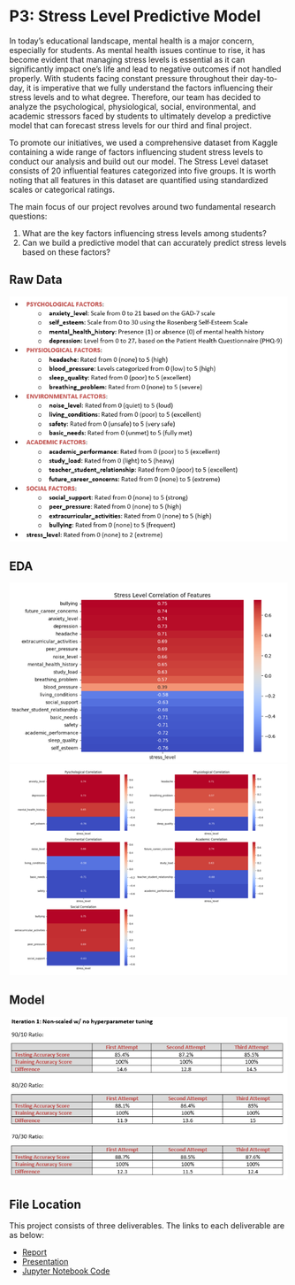 # P3: Stress Level Predictive Model

In today’s educational landscape, mental health is a major concern, especially for students. As mental health issues continue to rise, it has become evident that managing stress levels is essential as it can significantly impact one’s life and lead to negative outcomes if not handled properly. With students facing constant pressure throughout their day-to-day, it is imperative that we fully understand the factors influencing their stress levels and to what degree. Therefore, our team has decided to analyze the psychological, physiological, social, environmental, and academic stressors faced by students to ultimately develop a predictive model that can forecast stress levels for our third and final project.

To promote our initiatives, we used a comprehensive dataset from Kaggle containing a wide range of factors influencing student stress levels to conduct our analysis and build out our model. The Stress Level dataset consists of 20 influential features categorized into five groups. It is worth noting that all features in this dataset are quantified using standardized scales or categorical ratings.

The main focus of our project revolves around two fundamental research questions:
1. What are the key factors influencing stress levels among students?
2. Can we build a predictive model that can accurately predict stress levels based on these factors?

## Raw Data
![Raw Data](/Assets/P3_Raw_Data.png)

## EDA
![EDA 1](/Assets/P3_EDA_1.png)
![EDA 2](/Assets/P3_EDA_2.png)

## Model
![Model](/Assets/P3_Model.png)

## File Location
This project consists of three deliverables. The links to each deliverable are as below:
- [Report](https://github.com/josephhchoi/data-portfolio/blob/main/Data%20Science%20Projects/P3%20-%20Stress%20Level%20Predictive%20Model/02.%20Report%20-%20P3.pdf)
- [Presentation](https://github.com/josephhchoi/data-portfolio/blob/main/Data%20Science%20Projects/P3%20-%20Stress%20Level%20Predictive%20Model/04.%20Presentation%20-%20P3.pdf)
- [Jupyter Notebook Code](https://github.com/josephhchoi/data-portfolio/blob/main/Data%20Science%20Projects/P3%20-%20Stress%20Level%20Predictive%20Model/05.%20Jupyter%20Notebook%20Code%20-%20P3.ipynb)
